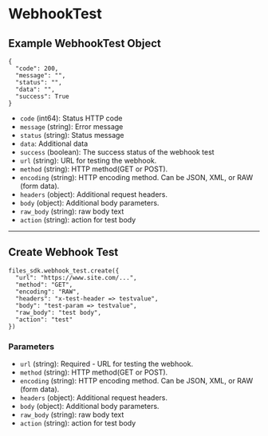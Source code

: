 # WebhookTest

## Example WebhookTest Object

```
{
  "code": 200,
  "message": "",
  "status": "",
  "data": "",
  "success": True
}
```

* `code` (int64): Status HTTP code
* `message` (string): Error message
* `status` (string): Status message
* `data`: Additional data
* `success` (boolean): The success status of the webhook test
* `url` (string): URL for testing the webhook.
* `method` (string): HTTP method(GET or POST).
* `encoding` (string): HTTP encoding method.  Can be JSON, XML, or RAW (form data).
* `headers` (object): Additional request headers.
* `body` (object): Additional body parameters.
* `raw_body` (string): raw body text
* `action` (string): action for test body


---

## Create Webhook Test

```
files_sdk.webhook_test.create({
  "url": "https://www.site.com/...",
  "method": "GET",
  "encoding": "RAW",
  "headers": "x-test-header => testvalue",
  "body": "test-param => testvalue",
  "raw_body": "test body",
  "action": "test"
})
```

### Parameters

* `url` (string): Required - URL for testing the webhook.
* `method` (string): HTTP method(GET or POST).
* `encoding` (string): HTTP encoding method.  Can be JSON, XML, or RAW (form data).
* `headers` (object): Additional request headers.
* `body` (object): Additional body parameters.
* `raw_body` (string): raw body text
* `action` (string): action for test body

